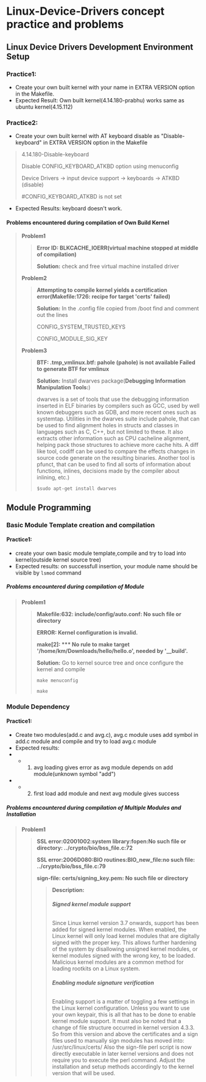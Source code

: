 # Linux-Device-Drivers concept practice and problems

## Linux Device Drivers Development Environment Setup

### Practice1:

* Create your own built kernel with your name in EXTRA VERSION option in the Makefile.
* Expected Result: Own built kernel(4.14.180-prabhu) works same as ubuntu kernel(4.15.112)

### Practice2:

* Create your own built kernel with AT keyboard disable as "Disable-keyboard" in EXTRA VERSION option in the Makefile

> 4.14.180-Disable-keyboard
> 
> Disable CONFIG_KEYBOARD_ATKBD option using menuconfig
> 
> Device Drivers -> input device support -> keyboards -> ATKBD (disable)
> 
> #CONFIG_KEYBOARD_ATKBD is not set

* Expected Results: keyboard doesn't work.

#### Problems encountered during compilation of Own Build Kernel

> **Problem1**
> 
>>**Error ID: BLKCACHE_IOERR(virtual machine stopped at middle of compilation)**
>>
>>**Solution:** check and free virtual machine installed driver
>>
> **Problem2**
> 
>>**Attempting to compile kernel yields a certification error(Makefile:1726: recipe for target 'certs' failed)**
>>
>>**Solution:** In the .config file copied from /boot find and comment out the lines
>> 
>>CONFIG_SYSTEM_TRUSTED_KEYS
>> 
>>CONFIG_MODULE_SIG_KEY
>>
> **Problem3**
> 
>>**BTF: .tmp_vmlinux.btf: pahole (pahole) is not available Failed to generate BTF for vmlinux**
>>
>>**Solution:** Install dwarves package(**Debugging Information Manipulation Tools:**)
>>
>>dwarves is a set of tools that use the debugging information inserted in ELF binaries by compilers such as GCC, used by well known debuggers such as GDB, and more recent ones such as systemtap. Utilities in the dwarves suite include pahole, that can be used to find alignment holes in structs and classes in languages such as C, C++, but not limited to these. It also extracts other information such as CPU cacheline alignment, helping pack those structures to achieve more cache hits. A diff like tool, codiff can be used to compare the effects changes in source code generate on the resulting binaries. Another tool is pfunct, that can be used to find all sorts of information about functions, inlines, decisions made by the compiler about inlining, etc.)
>>
>>`$sudo apt-get install dwarves`

## Module Programming

### Basic Module Template creation and compilation

#### Practice1:

* create your own basic module template,compile and try to load into kernel(outside kernel source tree)
* Expected results: on successfull insertion, your module name should be visible by `lsmod` command

##### Problems encountered during compilation of Module

> **Problem1**
>
>>**Makefile:632: include/config/auto.conf: No such file or directory**
>>
>>**ERROR: Kernel configuration is invalid.**
>>
>>**make[2]: *** No rule to make target '/home/km/Downloads/hello/hello.o', needed by '__build'.**
>>
>>**Solution:** Go to kernel source tree and once configure the kernel and compile
>>
>>`make menuconfig`
>>
>>`make`

### Module Dependency

#### Practice1: 

* Create two modules(add.c and avg.c), avg.c module uses add symbol in add.c module and compile and try to load avg.c module
* Expected results: 
* * 1. avg loading gives error as avg module depends on add module(unknown symbol "add")
* * 2. first load add module and next avg module gives success 

##### Problems encountered during compilation of Multiple Modules and Installation

> **Problem1**
>
>> **SSL error:02001002:system library:fopen:No such file or directory: ../crypto/bio/bss_file.c:72**
>> 
>> **SSL error:2006D080:BIO routines:BIO_new_file:no such file: ../crypto/bio/bss_file.c:79**
>> 
>> **sign-file: certs/signing_key.pem: No such file or directory**
>>
>>> **Description:**
>>> ###### **Signed kernel module support**
>>> Since Linux kernel version 3.7 onwards, support has been added for signed kernel modules. When enabled, the Linux kernel will only load kernel modules that are digitally signed with the proper key. This allows further hardening of the system by disallowing unsigned kernel modules, or kernel modules signed with the wrong key, to be loaded. Malicious kernel modules are a common method for loading rootkits on a Linux system.
>>>  ###### **Enabling module signature verification**
>>>  Enabling support is a matter of toggling a few settings in the Linux kernel configuration. Unless you want to use your own keypair, this is all that has to be done to enable kernel module support. It must also be noted that a change of file structure occurred in kernel version 4.3.3. So from this version and above the certificates and a sign files used to manually sign modules has moved into: /usr/src/linux/certs/ Also the sign-file perl script is now directly executable in later kernel versions and does not require you to execute the perl command. Adjust the installation and setup methods accordingly to the kernel version that will be used. 
